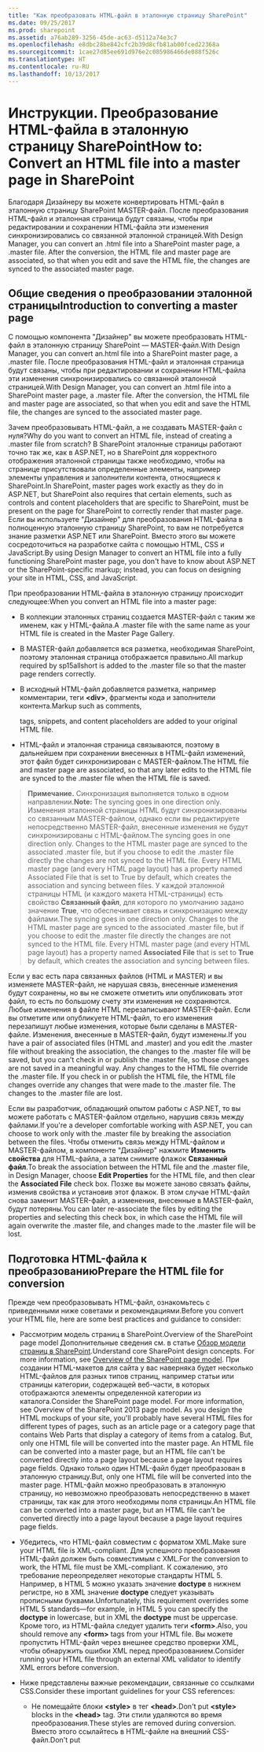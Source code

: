 ```yaml
---
title: "Как преобразовать HTML-файл в эталонную страницу SharePoint"
ms.date: 09/25/2017
ms.prod: sharepoint
ms.assetid: a76ab289-3256-45de-ac63-d5112a74e3c7
ms.openlocfilehash: e8dbc28be842cfc2b39d8cfb81ab00fced22368a
ms.sourcegitcommit: 1cae27d85ee691d976e2c085986466de088f526c
ms.translationtype: HT
ms.contentlocale: ru-RU
ms.lasthandoff: 10/13/2017
---
```

# <a name="how-to-convert-an-html-file-into-a-master-page-in-sharepoint"></a><span data-ttu-id="ae47e-102">Инструкции. Преобразование HTML-файла в эталонную страницу SharePoint</span><span class="sxs-lookup"><span data-stu-id="ae47e-102">How to: Convert an HTML file into a master page in SharePoint</span></span>
<span data-ttu-id="ae47e-p101">Благодаря Дизайнеру вы можете конвертировать HTML-файл в эталонную страницу SharePoint  MASTER-файл. После преобразования HTML-файл и эталонная страница будут связаны, чтобы при редактировании и сохранении HTML-файла эти изменения синхронизировались со связанной эталонной страницей.</span><span class="sxs-lookup"><span data-stu-id="ae47e-p101">With Design Manager, you can convert an .html file into a SharePoint master page, a .master file. After the conversion, the HTML file and master page are associated, so that when you edit and save the HTML file, the changes are synced to the associated master page.</span></span>
## <a name="introduction-to-converting-a-master-page"></a><span data-ttu-id="ae47e-105">Общие сведения о преобразовании эталонной страницы</span><span class="sxs-lookup"><span data-stu-id="ae47e-105">Introduction to converting a master page</span></span>
<span data-ttu-id="ae47e-106"><a name="Introduction"> </a></span><span class="sxs-lookup"><span data-stu-id="ae47e-106"></span></span>

 <span data-ttu-id="ae47e-107">С помощью компонента "Дизайнер" вы можете преобразовать HTML-файл в эталонную страницу SharePoint — MASTER-файл.</span><span class="sxs-lookup"><span data-stu-id="ae47e-107">With Design Manager, you can convert an.html file into a SharePoint master page, a .master file.</span></span> <span data-ttu-id="ae47e-108">После преобразования HTML-файл и эталонная страница будут связаны, чтобы при редактировании и сохранении HTML-файла эти изменения синхронизировались со связанной эталонной страницей.</span><span class="sxs-lookup"><span data-stu-id="ae47e-108">With Design Manager, you can convert an .html file into a SharePoint master page, a .master file. After the conversion, the HTML file and master page are associated, so that when you edit and save the HTML file, the changes are synced to the associated master page.</span></span>
  
    
    
<span data-ttu-id="ae47e-109">Зачем преобразовывать HTML-файл, а не создавать MASTER-файл с нуля?</span><span class="sxs-lookup"><span data-stu-id="ae47e-109">Why do you want to convert an HTML file, instead of creating a .master file from scratch?</span></span> <span data-ttu-id="ae47e-110">В SharePoint эталонные страницы работают точно так же, как в ASP.NET, но в SharePoint для корректного отображения эталонной страницы также необходимо, чтобы на странице присутствовали определенные элементы, например элементы управления и заполнители контента, относящиеся к SharePoint.</span><span class="sxs-lookup"><span data-stu-id="ae47e-110">In SharePoint, master pages work exactly as they do in ASP.NET, but SharePoint also requires that certain elements, such as controls and content placeholders that are specific to SharePoint, must be present on the page for SharePoint to correctly render that master page.</span></span> <span data-ttu-id="ae47e-111">Если вы используете "Дизайнер" для преобразования HTML-файла в полноценную эталонную страницу SharePoint, то вам не потребуется знание разметки ASP.NET или SharePoint. Вместо этого вы можете сосредоточиться на разработке сайта с помощью HTML, CSS и JavaScript.</span><span class="sxs-lookup"><span data-stu-id="ae47e-111">By using Design Manager to convert an HTML file into a fully functioning SharePoint master page, you don't have to know about ASP.NET or the SharePoint-specific markup; instead, you can focus on designing your site in HTML, CSS, and JavaScript.</span></span>
  
    
    
<span data-ttu-id="ae47e-112">При преобразовании HTML-файла в эталонную страницу происходит следующее:</span><span class="sxs-lookup"><span data-stu-id="ae47e-112">When you convert an HTML file into a master page:</span></span>
  
    
    

- <span data-ttu-id="ae47e-113">В коллекции эталонных страниц создается MASTER-файл с таким же именем, как у HTML-файла.</span><span class="sxs-lookup"><span data-stu-id="ae47e-113">A .master file with the same name as your HTML file is created in the Master Page Gallery.</span></span>
    
  
- <span data-ttu-id="ae47e-114">В MASTER-файл добавляется вся разметка, необходимая SharePoint, поэтому эталонная страница отображается правильно.</span><span class="sxs-lookup"><span data-stu-id="ae47e-114">All markup required by sp15allshort is added to the .master file so that the master page renders correctly.</span></span>
    
  
- <span data-ttu-id="ae47e-115">В исходный HTML-файл добавляется разметка, например комментарии, теги **\<div\>**, фрагменты кода и заполнители контента.</span><span class="sxs-lookup"><span data-stu-id="ae47e-115">Markup such as comments, <div> tags, snippets, and content placeholders are added to your original HTML file.</span></span>
    
  
- <span data-ttu-id="ae47e-116">HTML-файл и эталонная страница связываются, поэтому в дальнейшем при сохранении внесенных в HTML-файл изменений, этот файл будет синхронизирован с MASTER-файлом.</span><span class="sxs-lookup"><span data-stu-id="ae47e-116">The HTML file and master page are associated, so that any later edits to the HTML file are synced to the .master file when the HTML file is saved.</span></span>
    
  

> <span data-ttu-id="ae47e-117">**Примечание.** Синхронизация выполняется только в одном направлении.</span><span class="sxs-lookup"><span data-stu-id="ae47e-117">**Note:** The syncing goes in one direction only.</span></span> <span data-ttu-id="ae47e-118">Изменения эталонной страницы HTML будут синхронизированы со связанным MASTER-файлом, однако если вы редактируете непосредственно MASTER-файл, внесенные изменения не будут синхронизированы с HTML-файлом.</span><span class="sxs-lookup"><span data-stu-id="ae47e-118">The syncing goes in one direction only. Changes to the HTML master page are synced to the associated .master file, but if you choose to edit the .master file directly the changes are not synced to the HTML file. Every HTML master page (and every HTML page layout) has a property named Associated File that is set to True by default, which creates the association and syncing between files.</span></span> <span data-ttu-id="ae47e-119">У каждой эталонной страницы HTML (и каждого макета HTML-страницы) есть свойство **Связанный файл**, для которого по умолчанию задано значение **True**, что обеспечивает связь и синхронизацию между файлами.</span><span class="sxs-lookup"><span data-stu-id="ae47e-119">The syncing goes in one direction only. Changes to the HTML master page are synced to the associated .master file, but if you choose to edit the .master file directly the changes are not synced to the HTML file. Every HTML master page (and every HTML page layout) has a property named **Associated File** that is set to **True** by default, which creates the association and syncing between files.</span></span>
  
    
    

<span data-ttu-id="ae47e-p105">Если у вас есть пара связанных файлов (HTML и MASTER) и вы изменяете MASTER-файл, не нарушая связь, внесенные изменения будут сохранены, но вы не сможете отметить или опубликовать этот файл, то есть по большому счету эти изменения не сохраняются. Любые изменения в файле HTML перезаписывают MASTER-файл. Если вы отметите или опубликуете HTML-файл, то его изменения перезапишут любые изменения, которые были сделаны в MASTER-файле. Изменения, внесенные в MASTER-файл, будут изменены.</span><span class="sxs-lookup"><span data-stu-id="ae47e-p105">If you have a pair of associated files (HTML and .master) and you edit the .master file without breaking the association, the changes to the .master file will be saved, but you can't check in or publish the .master file, so those changes are not saved in a meaningful way. Any changes to the HTML file override the .master file. If you check in or publish the HTML file, the HTML file changes override any changes that were made to the .master file. The changes to the .master file are lost.</span></span>
  
    
    
<span data-ttu-id="ae47e-124">Если вы разработчик, обладающий опытом работы с ASP.NET, то вы можете работать с MASTER-файлом отдельно, нарушив связь между файлами.</span><span class="sxs-lookup"><span data-stu-id="ae47e-124">If you're a developer comfortable working with ASP.NET, you can choose to work only with the .master file by breaking the association between the files.</span></span> <span data-ttu-id="ae47e-125">Чтобы отменить связь между HTML-файлом и MASTER-файлом, в компоненте "Дизайнер" нажмите **Изменить свойства** для HTML-файла, а затем снимите флажок **Связанный файл**.</span><span class="sxs-lookup"><span data-stu-id="ae47e-125">To break the association between the HTML file and the .master file, in Design Manager, choose **Edit Properties** for the HTML file, and then clear the **Associated File** check box.</span></span> <span data-ttu-id="ae47e-126">Позже вы можете заново связать файлы, изменив свойства и установив этот флажок. В этом случае HTML-файл снова заменит MASTER-файл, а изменения, внесенные в MASTER-файл, будут потеряны.</span><span class="sxs-lookup"><span data-stu-id="ae47e-126">You can later re-associate the files by editing the properties and selecting this check box, in which case the HTML file will again overwrite the .master file, and changes made to the .master file will be lost.</span></span>
  
    
    

## <a name="prepare-the-html-file-for-conversion"></a><span data-ttu-id="ae47e-127">Подготовка HTML-файла к преобразованию</span><span class="sxs-lookup"><span data-stu-id="ae47e-127">Prepare the HTML file for conversion</span></span>
<span data-ttu-id="ae47e-128"><a name="Prepare"> </a></span><span class="sxs-lookup"><span data-stu-id="ae47e-128"></span></span>

<span data-ttu-id="ae47e-129">Прежде чем преобразовывать HTML-файл, ознакомьтесь с приведенными ниже советами и рекомендациями.</span><span class="sxs-lookup"><span data-stu-id="ae47e-129">Before you convert your HTML file, here are some best practices and guidance to consider:</span></span>
  
    
    

- <span data-ttu-id="ae47e-130">Рассмотрим модель страниц в SharePoint.</span><span class="sxs-lookup"><span data-stu-id="ae47e-130">Overview of the SharePoint page model</span></span> <span data-ttu-id="ae47e-131">Дополнительные сведения см. в статье [Обзор модели страниц в SharePoint](overview-of-the-sharepoint-page-model.md).</span><span class="sxs-lookup"><span data-stu-id="ae47e-131">Understand core SharePoint design concepts. For more information, see  [Overview of the SharePoint page model](overview-of-the-sharepoint-page-model.md).</span></span> <span data-ttu-id="ae47e-132">При создании HTML-макетов для сайта у вас наверняка будет несколько HTML-файлов для разных типов страниц, например статьи или страницы категории, содержащей веб-части, в которых отображаются элементы определенной категории из каталога.</span><span class="sxs-lookup"><span data-stu-id="ae47e-132">Consider the SharePoint page model. For more information, see Overview of the SharePoint 2013 page model. As you design the HTML mockups of your site, you'll probably have several HTML files for different types of pages, such as an article page or a category page that contains Web Parts that display a category of items from a catalog. But, only one HTML file will be converted into the master page. An HTML file can be converted into a master page, but an HTML file can't be converted directly into a page layout because a page layout requires page fields.</span></span> <span data-ttu-id="ae47e-133">Однако только один HTML-файл будет преобразован в эталонную страницу.</span><span class="sxs-lookup"><span data-stu-id="ae47e-133">But, only one HTML file will be converted into the master page.</span></span> <span data-ttu-id="ae47e-134">HTML-файл можно преобразовать в эталонную страницу, но невозможно преобразовать непосредственно в макет страницы, так как для этого необходимы поля страницы.</span><span class="sxs-lookup"><span data-stu-id="ae47e-134">An HTML file can be converted into a master page, but an HTML file can't be converted directly into a page layout because a page layout requires page fields.</span></span>
    
  
- <span data-ttu-id="ae47e-135">Убедитесь, что HTML-файл совместим с форматом XML.</span><span class="sxs-lookup"><span data-stu-id="ae47e-135">Make sure your HTML file is XML-compliant.</span></span> <span data-ttu-id="ae47e-136">Для успешного преобразования HTML-файл должен быть совместимым с XML.</span><span class="sxs-lookup"><span data-stu-id="ae47e-136">For the conversion to work, the HTML file must be XML-compliant.</span></span> <span data-ttu-id="ae47e-137">К сожалению, это требование переопределяет некоторые стандарты HTML 5. Например, в HTML 5 можно указать значение **doctype** в нижнем регистре, но в XML значение **doctype** следует указывать прописными буквами.</span><span class="sxs-lookup"><span data-stu-id="ae47e-137">Unfortunately, this requirement overrides some HTML 5 standards—for example, in HTML 5 you can specify the **doctype** in lowercase, but in XML the **doctype** must be uppercase.</span></span> <span data-ttu-id="ae47e-138">Кроме того, из HTML-файла следует удалить теги **\<form\>**.</span><span class="sxs-lookup"><span data-stu-id="ae47e-138">Also, you should remove any **\<form\>** tags from your HTML file.</span></span> <span data-ttu-id="ae47e-139">Вы можете пропустить HTML-файл через внешнее средство проверки XML, чтобы обнаружить ошибки XML перед преобразованием.</span><span class="sxs-lookup"><span data-stu-id="ae47e-139">Consider running your HTML file through an external XML validator to identify XML errors before conversion.</span></span>
    
  
- <span data-ttu-id="ae47e-140">Ниже представлены важные рекомендации, связанные со ссылками CSS.</span><span class="sxs-lookup"><span data-stu-id="ae47e-140">Consider these important guidelines for your CSS references:</span></span>
    
  - <span data-ttu-id="ae47e-141">Не помещайте блоки **\<style\>** в тег **\<head\>**.</span><span class="sxs-lookup"><span data-stu-id="ae47e-141">Don't put **\<style\>** blocks in the **\<head\>** tag.</span></span> <span data-ttu-id="ae47e-142">Эти стили удаляются во время преобразования.</span><span class="sxs-lookup"><span data-stu-id="ae47e-142">These styles are removed during conversion.</span></span> <span data-ttu-id="ae47e-143">Вместо этого ссылайтесь в HTML-файле на внешний CSS-файл.</span><span class="sxs-lookup"><span data-stu-id="ae47e-143">Don't put <style> blocks in the <head> tag. These styles are removed during conversion. Instead, link from your HTML file to an external CSS file.</span></span>
    
  
  - <span data-ttu-id="ae47e-144">Добавьте параметр `ms-design-css-conversion="no"` в тег **\<CSS link\>**, если вы используете веб-шрифт.</span><span class="sxs-lookup"><span data-stu-id="ae47e-144">Add ms-design-css-conversion="no" to the <CSS link> tag if you're using a web font.</span></span>
    
  
  - <span data-ttu-id="ae47e-145">Будьте осторожны, применяя стили к общим HTML-тегам, например **\<body\>**, **\<div\>** и **\<img\>**.</span><span class="sxs-lookup"><span data-stu-id="ae47e-145">Be cautious about applying styles to general HTML tags like **\<body\>**, **\<div\>**, and **\<img\>**.</span></span> <span data-ttu-id="ae47e-146">Все содержимое оформления SharePoint, включая ленту, находится внутри тега **\<body\>**.</span><span class="sxs-lookup"><span data-stu-id="ae47e-146">Everything within your SharePoint design, including the ribbon, is within the **\<body\>** tag.</span></span> <span data-ttu-id="ae47e-147">Стили, которые обычно применялись бы к тегу **\<body\>**, следует применять к тегу **\<div id="s4-bodyContainer"\>**, который SharePoint использует для основного текста страницы.</span><span class="sxs-lookup"><span data-stu-id="ae47e-147">For styles that you would usually apply to the **\<body\>** tag, consider applying them instead to **\<div id="s4-bodyContainer"\>**, which is a tag that SharePoint uses for the main body of the page.</span></span> <span data-ttu-id="ae47e-148">Кроме того, SharePoint использует множество изображений, на которые влияют стили, применяемые к тегу **\<img\>**.</span><span class="sxs-lookup"><span data-stu-id="ae47e-148">Also, SharePoint uses many images that are affected by whatever styles you apply to the **\<img\>** tag.</span></span>
    
  
  - <span data-ttu-id="ae47e-149">Многие дизайнеры настраивают стиль навигации, применяя классы к элементам **\<ul\>** и **\<li\>**.</span><span class="sxs-lookup"><span data-stu-id="ae47e-149">Many designers style the navigation by applying classes to **\<ul\>** and **\<li\>** elements.</span></span> <span data-ttu-id="ae47e-150">Однако в SharePoint используется динамический элемент навигации, который можно добавить на эталонную страницу из коллекции фрагментов кода.</span><span class="sxs-lookup"><span data-stu-id="ae47e-150">But, SharePoint uses a dynamic navigation control, which you can add to your master page from the Snippet Gallery.</span></span> <span data-ttu-id="ae47e-151">По умолчанию к элементам навигации SharePoint применены стили, которые необходимо переопределять.</span><span class="sxs-lookup"><span data-stu-id="ae47e-151">SharePoint navigation controls have styles applied by default that you have to override.</span></span>
    
  
- <span data-ttu-id="ae47e-152">Ниже указаны возможные проблемы с именованием файлов.</span><span class="sxs-lookup"><span data-stu-id="ae47e-152">Consider these potential issues about file naming:</span></span>
    
  - <span data-ttu-id="ae47e-153">Файлы Index.html и Index.htm будут иметь один и тот же MASTER-файл.</span><span class="sxs-lookup"><span data-stu-id="ae47e-153">If you have Index.html and Index.htm, those files will have the same .master file.</span></span>
    
  
  - <span data-ttu-id="ae47e-p112">Файлы Design/Index.html и Design/SubDesign/Index.html будут преобразованы в отдельные MASTER-файлы, но они оба будут отображаться в списке эталонной странице в Дизайнере как Index.html. Чтобы устранить неоднозначность, щелкните каждый файл или нажмите кнопку с многоточием, чтобы увидеть полный путь.</span><span class="sxs-lookup"><span data-stu-id="ae47e-p112">If you have Design/Index.html and Design/SubDesign/Index.html, both of those files are available for conversion into their own, separate .master files, but they'll both show up as Index.html in the master page list in Design Manager. To disambiguate them, click or select the ellipsis button for each file to see the full path.</span></span>
    
  
- <span data-ttu-id="ae47e-156">Если вы добавляете мини-приложение JavaScript, убедитесь, что открывающий тег **\<script\>** находится на отдельной строке.</span><span class="sxs-lookup"><span data-stu-id="ae47e-156">If you're adding a JavaScript widget, make sure the <script> start tag is on its own line.</span></span>
    
```
  
<script>
(function( …

```

<span data-ttu-id="ae47e-157">Не помещайте их в одну строку, как показано ниже.</span><span class="sxs-lookup"><span data-stu-id="ae47e-157">Do not put them on the same line, like this.</span></span>
    


```
  
<Script> (function( …
```

- <span data-ttu-id="ae47e-158">Ссылка на библиотеку JQuery (внешняя ссылка) должна находиться перед тегом **\</head\>**.</span><span class="sxs-lookup"><span data-stu-id="ae47e-158">A reference to the JQuery library (an external reference) should go before the </head> tag.</span></span>
    
  

## <a name="convert-the-html-file-into-a-master-page"></a><span data-ttu-id="ae47e-159">Преобразование HTML-файла в эталонную страницу</span><span class="sxs-lookup"><span data-stu-id="ae47e-159">Convert the HTML file into a master page</span></span>
<span data-ttu-id="ae47e-160"><a name="Convert"> </a></span><span class="sxs-lookup"><span data-stu-id="ae47e-160"></span></span>

<span data-ttu-id="ae47e-161">Перед преобразованием HTML-файла необходимо отправить все файлы оформления, включая HTML-файл.</span><span class="sxs-lookup"><span data-stu-id="ae47e-161">Before you convert an HTML file, you first have to upload all of your design files, including your HTML file. For more information, see How to: Map a network drive to the SharePoint 2013 Master Page Gallery.</span></span> <span data-ttu-id="ae47e-162">Дополнительные сведения см. в статье [Инструкции. Сопоставление сетевого диска с коллекцией эталонных страниц SharePoint](how-to-map-a-network-drive-to-the-sharepoint-master-page-gallery.md).</span><span class="sxs-lookup"><span data-stu-id="ae47e-162">For more information, see  [How to: Map a network drive to the SharePoint Master Page Gallery](how-to-map-a-network-drive-to-the-sharepoint-master-page-gallery.md).</span></span>
  
    
    

### <a name="to-convert-the-html-file-into-a-master-file"></a><span data-ttu-id="ae47e-163">Преобразование HTML-файла в MASTER-файл</span><span class="sxs-lookup"><span data-stu-id="ae47e-163">To convert the HTML file into a .master file</span></span>


1. <span data-ttu-id="ae47e-164">Перейдите на сайт публикации.</span><span class="sxs-lookup"><span data-stu-id="ae47e-164">Browse to your publishing site.</span></span>
    
  
2. <span data-ttu-id="ae47e-165">В правом верхнем углу страницы выберите пункт **Параметры**, а затем выберите **Дизайнер**.</span><span class="sxs-lookup"><span data-stu-id="ae47e-165">In the upper-right corner of the page, choose **Settings**, and then choose **Design Manager**.</span></span>
    
  
3. <span data-ttu-id="ae47e-166">Откройте "Дизайнер" и в области навигации слева выберите команду **Изменить главные страницы**.</span><span class="sxs-lookup"><span data-stu-id="ae47e-166">In Design Manager, in the left navigation pane, choose **Edit Master Pages**.</span></span>
    
  
4. <span data-ttu-id="ae47e-167">Выберите пункт **Преобразование HTML-файла в главную страницу SharePoint**.</span><span class="sxs-lookup"><span data-stu-id="ae47e-167">Choose **Convert an HTML file to a SharePoint master page**.</span></span>
    
  
5. <span data-ttu-id="ae47e-168">В диалоговом окне **Выбор актива** найдите и выберите преобразуемый HTML-файл.</span><span class="sxs-lookup"><span data-stu-id="ae47e-168">In the **Select an Asset** dialog box, browse to and select the HTML file that you want to convert.</span></span>
    
    > <span data-ttu-id="ae47e-169">**Примечание.** При отправке файлов оформления следует хранить все файлы, связанные с одним оформлением, в отдельной папке в коллекции эталонных страниц.</span><span class="sxs-lookup"><span data-stu-id="ae47e-169">When you upload your design files, you should keep all files that are related to a single design in their own folder in the Master Page Gallery. When you copy your design folder into the mapped network drive, the Master Page Gallery retains whatever folder structure you created.</span></span> <span data-ttu-id="ae47e-170">Если скопировать папку оформления на сопоставленный сетевой диск, в коллекции эталонных страниц сохранится созданная вами структура папок.</span><span class="sxs-lookup"><span data-stu-id="ae47e-170">When you upload your design files, you should keep all files that are related to a single design in their own folder in the Master Page Gallery. When you copy your design folder into the mapped network drive, the Master Page Gallery retains whatever folder structure you created.</span></span> 
6. <span data-ttu-id="ae47e-171">Нажмите кнопку **Вставить**.</span><span class="sxs-lookup"><span data-stu-id="ae47e-171">Choose **Insert**.</span></span>
    
    <span data-ttu-id="ae47e-172">На этом этапе SharePoint преобразует HTML-файл в MASTER-файл с таким же именем.</span><span class="sxs-lookup"><span data-stu-id="ae47e-172">At this point, sp15allshort converts your HTML file into a .master file with the same name.</span></span>
    
    <span data-ttu-id="ae47e-173">Теперь в компоненте "Дизайнер" для вашего HTML-файла отображается столбец "Состояние", в котором показано одно из двух возможных состояний:</span><span class="sxs-lookup"><span data-stu-id="ae47e-173">In Design Manager, your HTML file now appears with a Status column that shows one of two possible statuses:</span></span>
    
  - <span data-ttu-id="ae47e-174">**Предупреждения и ошибки**.</span><span class="sxs-lookup"><span data-stu-id="ae47e-174">**Warnings and Errors**</span></span>
    
  
  - <span data-ttu-id="ae47e-175">**Преобразование выполнено успешно**.</span><span class="sxs-lookup"><span data-stu-id="ae47e-175">**Conversion successful**</span></span>
    
  
7. <span data-ttu-id="ae47e-176">Перейдите по ссылке в столбце "Состояние" для предварительного просмотра файла, а также ошибок или предупреждений, касающихся эталонной страницы.</span><span class="sxs-lookup"><span data-stu-id="ae47e-176">Follow the link in the Status column to preview the file and to view any errors or warnings about the master page.</span></span>
    
    <span data-ttu-id="ae47e-p115">Страница предварительного просмотра — это страница динамического просмотра эталонной страницы на стороне сервера. Верхняя часть области предварительного просмотра отображает предупреждения или ошибки, которые необходимо устранить, изменив HTML-файл в редакторе HTML. Для того чтобы эталонная страница правильно отображалась во время предварительного просмотра, все ошибки должны быть устранены.</span><span class="sxs-lookup"><span data-stu-id="ae47e-p115">The preview page is a live server-side preview of your master page. The top of the preview displays any warnings or errors that you may have to resolve by editing the HTML file in an HTML editor. Errors must be fixed before the preview will display the master page correctly.</span></span>
    
    <span data-ttu-id="ae47e-180">Дополнительные сведения об устранении ошибок и предупреждений см. в статье [Инструкции. Устранение ошибок и предупреждений во время предварительного просмотра страницы в SharePoint](how-to-resolve-errors-and-warnings-when-previewing-a-page-in-sharepoint.md).</span><span class="sxs-lookup"><span data-stu-id="ae47e-180">For more information about resolving errors and warnings, see  [How to: Resolve errors and warnings when previewing a page in SharePoint](how-to-resolve-errors-and-warnings-when-previewing-a-page-in-sharepoint.md).</span></span>
    
    <span data-ttu-id="ae47e-181">Дополнительные сведения о предварительном просмотре эталонной страницы с различными страницами см. в статье [Инструкции. Изменение страницы предварительного просмотра в компоненте "Дизайнер" SharePoint](how-to-change-the-preview-page-in-sharepoint-design-manager.md).</span><span class="sxs-lookup"><span data-stu-id="ae47e-181">For more information about previewing the master page with different pages, see  [How to: Change the preview page in SharePoint 2013 Design Manager](how-to-change-the-preview-page-in-sharepoint-design-manager.md).</span></span>
    
    <span data-ttu-id="ae47e-182">На странице предварительного просмотра также есть ссылка "Фрагменты кода" в правом верхнем углу.</span><span class="sxs-lookup"><span data-stu-id="ae47e-182">The preview page also contains a Snippets link in the upper-right corner.</span></span> <span data-ttu-id="ae47e-183">Эта ссылка ведет к коллекции фрагментов кода, где можно начать заменять статические или временные элементы управления в оформлении на динамические элементы управления SharePoint.</span><span class="sxs-lookup"><span data-stu-id="ae47e-183">The preview page also contains a Snippets link in the upper-right corner. This link opens the Snippet Gallery, where you can begin replacing static or mockup controls in your design with dynamic SharePoint controls. For more information, see SharePoint 2013 Design Manager snippets.</span></span> <span data-ttu-id="ae47e-184">Дополнительные сведения см. в статье [Фрагменты кода в компоненте "Дизайнер" SharePoint](sharepoint-design-manager-snippets.md).</span><span class="sxs-lookup"><span data-stu-id="ae47e-184">For more information, see  [SharePoint Design Manager snippets](sharepoint-design-manager-snippets.md).</span></span>
    
  
8. <span data-ttu-id="ae47e-p117">Чтобы устранить ошибки, с помощью HTML-редактора откройте и измените HTML-файл на подключенном диске на стороне сервера. Каждый раз при сохранении HTML-файла, все изменения синхронизируется со связанным MASTER-файлом.</span><span class="sxs-lookup"><span data-stu-id="ae47e-p117">To fix any errors, edit the HTML file that resides directly on the server by using an HTML editor to open and edit the HTML file in the mapped drive. Each time you save the HTML file, any changes are synced to the associated .master file.</span></span>
    
  
9. <span data-ttu-id="ae47e-187">После успешного предварительного просмотра эталонной страницы в HTML-файл будет добавлен тег **\<div\>**.</span><span class="sxs-lookup"><span data-stu-id="ae47e-187">After your master page previews successfully, you will see a    tag that gets added to your HTML file. You may have to scroll to the bottom of the page to see the    tag.</span></span> <span data-ttu-id="ae47e-188">Возможно, чтобы увидеть тег **\<div\>**, потребуется прокрутить страницу вниз.</span><span class="sxs-lookup"><span data-stu-id="ae47e-188">After your master page previews successfully, you will see a    tag that gets added to your HTML file. You may have to scroll to the bottom of the page to see the    tag.</span></span>
    
    <span data-ttu-id="ae47e-189">Этот тег **\<div\>** является основным блоком контента.</span><span class="sxs-lookup"><span data-stu-id="ae47e-189">This **\<div\>** is the main content block.</span></span> <span data-ttu-id="ae47e-190">Он находится в заполнителе контента с именем **ContentPlaceHolderMain**.</span><span class="sxs-lookup"><span data-stu-id="ae47e-190">It resides inside a content placeholder named **ContentPlaceHolderMain**.</span></span> <span data-ttu-id="ae47e-191">Во время выполнения, когда посетитель просматривает ваш сайт и запрашивает страницу, в этот заполнитель добавляется контент из макета страницы для соответствующей области содержимого.</span><span class="sxs-lookup"><span data-stu-id="ae47e-191">This  is the main content block. It resides inside a content placeholder named ContentPlaceHolderMain. At run time, when a visitor browses your site and requests a page, this content placeholder gets filled with content from a page layout that contains content in a matching content region. You should position this  where you want your page layouts to appear on the master page.</span></span> <span data-ttu-id="ae47e-192">Этот тег **\<div\>** следует поместить там, где должны отображаться макеты страниц на эталонной странице.</span><span class="sxs-lookup"><span data-stu-id="ae47e-192">You should position this **\<div\>** where you want your page layouts to appear on the master page.</span></span>
    
    <span data-ttu-id="ae47e-193">Если HTML-файл содержит статический или временный контент в основном тексте страницы, теперь начинается процесс удаления этого статического контента с эталонной HTML-страницы и применения этих стилей к другим элементам модели страниц SharePoint, например макетам страниц, полям страниц, фрагментам кода и шаблонам отображения.</span><span class="sxs-lookup"><span data-stu-id="ae47e-193">If your HTML file contains static or mockup content in the body of the page, now you begin the process of removing that static content from the HTML master page and applying those styles to other elements of the SharePoint page model, such as page layouts, page field controls, snippets, and display templates. For an example, see How to: Create a page layout in SharePoint 2013.</span></span> <span data-ttu-id="ae47e-194">Пример вы найдете в статье [Инструкции. Создание макета страницы в SharePoint](how-to-create-a-page-layout-in-sharepoint.md).</span><span class="sxs-lookup"><span data-stu-id="ae47e-194">For more information, see  [How to: Create a page layout in SharePoint](how-to-create-a-page-layout-in-sharepoint.md).</span></span>
    
  

## <a name="understanding-the-html-file-after-conversion"></a><span data-ttu-id="ae47e-195">Общие сведения об HTML-файле после преобразования</span><span class="sxs-lookup"><span data-stu-id="ae47e-195">Understanding the HTML file after conversion</span></span>
<span data-ttu-id="ae47e-196"><a name="Understand"> </a></span><span class="sxs-lookup"><span data-stu-id="ae47e-196"></span></span>

<span data-ttu-id="ae47e-p121">После преобразования HTML-файла в эталонную страницу в этот файл будет добавлено большое количество строк разметки. Вы можете не обращать внимания на большую ее часть, так как она не будет отображаться в конечной разметке вашего сайта при просмотре источника в браузере, однако эта разметка критична для преобразования вашего HTML-файла в MASTER-файл, который фактически используется SharePoint. Каждый раз при сохранении HTML-файла эта разметка SharePoint позволяет выполнить аналогичные изменения в связанном MASTER-файле в фоновом режиме.</span><span class="sxs-lookup"><span data-stu-id="ae47e-p121">When you convert an HTML file into a master page, many lines of markup get added to your HTML file. You can safely ignore most of this markup, and most of it will not appear in the final markup of your site when you view source in the browser, but this markup is critical for converting your HTML file into the .master file that SharePoint actually uses. Each time you save a change to your HTML file, this SharePoint markup makes it possible for that same change to be made to the associated .master file in the background.</span></span>
  
    
    
<span data-ttu-id="ae47e-200">Добавляемая разметка включает теги, расположенные до тега **\<head\>** и в нем, фрагменты кода и заполнители контента.</span><span class="sxs-lookup"><span data-stu-id="ae47e-200">The markup that gets added includes tags before and in the **\<head\>** tag, snippets, and content placeholders.</span></span> <span data-ttu-id="ae47e-201">Большая часть разметки заключена в теги комментариев. Каждый раз при сохранении изменений в HTML-файле в процессе преобразования вырезаются комментарии, чтобы можно было использовать заключенную в них разметку ASP.NET.</span><span class="sxs-lookup"><span data-stu-id="ae47e-201">The markup that gets added includes tags before and in the <head> tag, snippets, and content placeholders. Most of the markup is enclosed within comment tags: Whenever you save a change to the HTML file, the conversion process strips out the comments to use the ASP.NET markup within.</span></span>
  
    
    

### <a name="types-of-markup"></a><span data-ttu-id="ae47e-202">Типы разметки</span><span class="sxs-lookup"><span data-stu-id="ae47e-202">Types of markup</span></span>

<span data-ttu-id="ae47e-203">Ниже представлены типы разметки, которые добавляются в HTML-файл.</span><span class="sxs-lookup"><span data-stu-id="ae47e-203">The following is a breakdown of the types of markup that are added to the HTML file:</span></span>
  
    
    

- <span data-ttu-id="ae47e-204">**Свойства документа.** Тег **\<mso\>** содержит метаданные SharePoint, в том числе сведения о самом файле и некоторые свойства, необходимые для успешного преобразования в MASTER-файл.</span><span class="sxs-lookup"><span data-stu-id="ae47e-204">Document properties The <mso> tag contains SharePoint metadata, including information about the file itself and some properties needed for the successful conversion to the .master file.</span></span>
    
```HTML
  
<mso:CustomDocumentProperties>
<mso:HtmlDesignFromMaster msdt:dt="string"></mso:HtmlDesignFromMaster>
<mso:HtmlDesignStatusAndPreview msdt:dt="string">http://[server_name]/sites/PubSite/_catalogs/masterpage/[site_name]/index.html, Conversion successful.</mso:HtmlDesignStatusAndPreview>
<mso:ContentTypeId msdt:dt="string">0x0101000F1C8B9E0EB4BE489F09807B2C53288F0054AD6EF48B9F7B45A142F8173F171BD10003D357F861E29844953D5CAA1D4D8A3A0084F0F9C7FCB65541A59990D173DA60FA</mso:ContentTypeId>
<mso:HtmlDesignAssociated msdt:dt="string">1</mso:HtmlDesignAssociated>
<mso:HtmlDesignConversionSucceeded msdt:dt="string">True</mso:HtmlDesignConversionSucceeded>
</mso:CustomDocumentProperties>
```

- <span data-ttu-id="ae47e-205">**Регистрация пространства имен SharePoint.** Тег **\<SPM\>** ("разметка SharePoint") содержит строку, регистрирующую пространство имен SharePoint.</span><span class="sxs-lookup"><span data-stu-id="ae47e-205">SharePoint namespace registration The <SPM> tag ("SharePoint markup") provides a line registering a SharePoint namespace.</span></span>
    
```HTML
  
<!--SPM:<%@Register Tagprefix="SharePoint" Namespace="Microsoft.SharePoint.WebControls" Assembly="Microsoft.SharePoint, Version=15.0.0.0, Culture=neutral, PublicKeyToken=71e9bce111e9429c"%>-->
        <!--SPM:<%@Register Tagprefix="WebPartPages" Namespace="Microsoft.SharePoint.WebPartPages" Assembly="Microsoft.SharePoint, Version=15.0.0.0, Culture=neutral, PublicKeyToken=71e9bce111e9429c"%>-->
```

- <span data-ttu-id="ae47e-206">**Комментарии.** Теги **\<CS\>** и **\<CE\>** (начало и конец комментария) игнорируются во время преобразования.</span><span class="sxs-lookup"><span data-stu-id="ae47e-206">Comments The <CS> and <CE> ("Comment start" and "comment end") tags are ignored during the conversion process. These tags are to help you parse the lines of markup.</span></span> <span data-ttu-id="ae47e-207">Эти теги призваны помочь вам проанализировать строки разметки.</span><span class="sxs-lookup"><span data-stu-id="ae47e-207">These tags are to help you parse the lines of markup.</span></span>
    
```HTML
  
<!--CS: Start Page Head Contents Snippet-->
…
<!--CE: End Page Head Contents Snippet-->

  <!--CS: Start Ribbon Snippet-->
…
<!--CE: End Ribbon Snippet-->

<!--CS: Start PlaceHolderMain Snippet-->
…
<!--CE: End PlaceHolderMain Snippet-->
```

- <span data-ttu-id="ae47e-208">**Фрагменты кода.** Теги **\<MS\>** и **\<ME\>** (начало и конец разметки) обозначают начало и конец элемента управления SharePoint или фрагмента кода.</span><span class="sxs-lookup"><span data-stu-id="ae47e-208">**Snippets** MS and ME ("markup start" and "markup end") denote the beginning and end of a SharePoint control or a snippet. Some snippets, like the ribbon or the Top Navigation control above, contain several controls nested within a single snippet.</span></span> <span data-ttu-id="ae47e-209">Фрагмент кода — это элемент управления SharePoint, добавляющий функции SharePoint на страницу.</span><span class="sxs-lookup"><span data-stu-id="ae47e-209">A snippet is a SharePoint control that adds SharePoint functionality to your page.</span></span> <span data-ttu-id="ae47e-210">Вы можете добавлять их самостоятельно с помощью коллекции фрагментов кода.</span><span class="sxs-lookup"><span data-stu-id="ae47e-210">You can add snippets yourself by using the Snippet Gallery.</span></span> <span data-ttu-id="ae47e-211">Дополнительные сведения см. в статье [Фрагменты кода в компоненте "Дизайнер" SharePoint](sharepoint-design-manager-snippets.md).</span><span class="sxs-lookup"><span data-stu-id="ae47e-211">For more information, see  [SharePoint Design Manager snippets](sharepoint-design-manager-snippets.md).</span></span>
    
```HTML
  
<!--MS:<SharePoint:RobotsMetaTag runat="server">-->
        <!--ME:</SharePoint:RobotsMetaTag>-->
        <!--MS:<SharePoint:PageTitle runat="server">-->
            <!--MS:<asp:ContentPlaceHolder id="PlaceHolderPageTitle" runat="server">-->
                <!--MS:<SharePoint:ProjectProperty Property="Title" runat="server">-->
                <!--ME:</SharePoint:ProjectProperty>-->
            <!--ME:</asp:ContentPlaceHolder>-->
        <!--ME:</SharePoint:PageTitle>-->
        <!--MS:<SharePoint:StartScript runat="server">-->
        <!--ME:</SharePoint:StartScript>-->
        <!--MS:<SharePoint:CssLink runat="server" Version="15">-->
        <!--ME:</SharePoint:CssLink>-->
        <!--MS:<SharePoint:CacheManifestLink runat="server">-->
        <!--ME:</SharePoint:CacheManifestLink>-->
        <!--MS:<SharePoint:PageRenderMode runat="server" RenderModeType="Standard">-->
        <!--ME:</SharePoint:PageRenderMode>-->
        <!--MS:<SharePoint:ScriptLink language="javascript" name="core.js" OnDemand="true" runat="server" Localizable="false">-->
        <!--ME:</SharePoint:ScriptLink>-->
        <!--MS:<SharePoint:ScriptLink language="javascript" name="menu.js" OnDemand="true" runat="server" Localizable="false">-->
        <!--ME:</SharePoint:ScriptLink>-->
        <!--MS:<SharePoint:ScriptLink language="javascript" name="callout.js" OnDemand="true" runat="server" Localizable="false">-->
        <!--ME:</SharePoint:ScriptLink>-->
        <!--MS:<SharePoint:ScriptLink language="javascript" name="sharing.js" OnDemand="true" runat="server" Localizable="false">-->
        <!--ME:</SharePoint:ScriptLink>-->
        <!--MS:<SharePoint:ScriptLink language="javascript" name="suitelinks.js" OnDemand="true" runat="server" Localizable="false">-->
        <!--ME:</SharePoint:ScriptLink>-->
        <!--MS:<SharePoint:CustomJSUrl runat="server">-->
        <!--ME:</SharePoint:CustomJSUrl>-->
        <!--MS:<SharePoint:SoapDiscoveryLink runat="server">-->
        <!--ME:</SharePoint:SoapDiscoveryLink>-->
        <!--MS:<SharePoint:AjaxDelta id="DeltaPlaceHolderAdditionalPageHead" Container="false" runat="server">-->
            <!--MS:<asp:ContentPlaceHolder id="PlaceHolderAdditionalPageHead" runat="server">-->
            <!--ME:</asp:ContentPlaceHolder>-->
            <!--MS:<SharePoint:DelegateControl runat="server" ControlId="AdditionalPageHead" AllowMultipleControls="true">-->
            <!--ME:</SharePoint:DelegateControl>-->
            <!--MS:<asp:ContentPlaceHolder id="PlaceHolderBodyAreaClass" runat="server">-->
            <!--ME:</asp:ContentPlaceHolder>-->
        <!--ME:</SharePoint:AjaxDelta>-->
        <!--MS:<SharePoint:CssRegistration Name="Themable/corev15.css" runat="server">-->
        <!--ME:</SharePoint:CssRegistration>-->
        <!--MS:<SharePoint:AjaxDelta id="DeltaSPWebPartManager" runat="server">-->
            <!--MS:<WebPartPages:SPWebPartManager runat="server">-->
            <!--ME:</WebPartPages:SPWebPartManager>-->
        <!--ME:</SharePoint:AjaxDelta>-->
```

- <span data-ttu-id="ae47e-212">**Блоки предварительного просмотра**. Теги **\<PS\>** и **\<PE\>** (начало и конец предварительного просмотра) окружают раздел HTML-кода, который не следует редактировать, так как этот раздел влияет только на предварительный просмотр в ходе разработки.</span><span class="sxs-lookup"><span data-stu-id="ae47e-212">**Preview blocks** The **\<PS\>** and **\<PE\>** ("Preview start" and "preview end") tags surround a section of HTML code that you shouldn't edit because this section affects only the design-time preview.</span></span> <span data-ttu-id="ae47e-213">Эти разделы представляют собой моментальный снимок элемента управления SharePoint, вставляемого фрагментом кода.</span><span class="sxs-lookup"><span data-stu-id="ae47e-213">These preview sections are a snapshot in time of the SharePoint control that snippet is inserting.</span></span> <span data-ttu-id="ae47e-214">Предварительный просмотр помогает более осознанно работать с HTML-файлом в клиентском редакторе HTML.</span><span class="sxs-lookup"><span data-stu-id="ae47e-214">A preview makes it possible for you to work more meaningfully on the HTML file in a client-side HTML editor.</span></span> <span data-ttu-id="ae47e-215">Однако изменение контента или стилей для предварительного просмотра не окажет долговременного влияния на MASTER-файл, который в конечном итоге использует SharePoint.</span><span class="sxs-lookup"><span data-stu-id="ae47e-215">But, changing the content or styling within that preview has no lasting effect on the .master file, which is what SharePoint is ultimately using.</span></span> <span data-ttu-id="ae47e-216">Чтобы применить стиль к фрагменту кода, необходимо идентифицировать и переопределить стили SharePoint в пользовательской таблице CSS.</span><span class="sxs-lookup"><span data-stu-id="ae47e-216">To style a snippet, you have to identify and override the SharePoint styles with your own custom CSS.</span></span>
    
```HTML
  
<!--PS: Start of READ-ONLY PREVIEW (do not modify) -->
<div class="DefaultContentBlock" style="background:rgb(0, 114, 198); color:white; width:100%; padding:8px; height:64px; overflow:hidden;">The SharePoint ribbon will be here when your file is either previewed on or applied to your site.</div>
<!--PE: End of READ-ONLY PREVIEW -->
```

- <span data-ttu-id="ae47e-217">**Идентификаторы SharePoint**. С двумя фрагментами кода, добавляемыми в HTML-файл в ходе преобразования ("Содержимое заголовка страницы" и "Лента SharePoint"), связаны идентификаторы SharePoint или SID (00 и 02 соответственно).</span><span class="sxs-lookup"><span data-stu-id="ae47e-217">**SharePoint IDs** Two of the snippets added to your HTML file during the conversion (the Page Head Contents snippet and the SharePoint Ribbon) have an associated SharePoint ID, or SID (00 and 02, respectively). These IDs make it possible to shorten the snippets and make the HTML in the page easier to read.</span></span> <span data-ttu-id="ae47e-218">Эти идентификаторы позволяют сократить фрагменты кода и сделать HTML-код страницы более удобочитаемым.</span><span class="sxs-lookup"><span data-stu-id="ae47e-218">These IDs make it possible to shorten the snippets and make the HTML in the page easier to read.</span></span>
    
```HTML
  
<!--SID:00 -->

<!--SID:02 {Ribbon}-->
```


### <a name="added-snippets"></a><span data-ttu-id="ae47e-219">Добавленные фрагменты кода</span><span class="sxs-lookup"><span data-stu-id="ae47e-219">Added snippets</span></span>

<span data-ttu-id="ae47e-p127">Важно знать о двух фрагментах кода, которые будут добавлены в HTML-файл. Эти фрагменты кода добавляются автоматически во время преобразования, но они могут быть недоступны для добавления из коллекции фрагментов кода.</span><span class="sxs-lookup"><span data-stu-id="ae47e-p127">It's important to know about two of the snippets that are added to your HTML file. These snippets are added automatically during the conversion, but they're not available for you to add from the Snippet Gallery.</span></span>
  
    
    

- <span data-ttu-id="ae47e-222">**Лента**. Чтобы авторы контента могли создавать страницы и контент на сайте SharePoint, эталонной странице необходимы лента и "навигация по набору" — новая функция SharePoint.</span><span class="sxs-lookup"><span data-stu-id="ae47e-222">**The Ribbon** For content authors to be able to create pages and author content on your SharePoint site, your master page needs the ribbon and the "suite navigation" that is new to SharePoint.</span></span> <span data-ttu-id="ae47e-223">Лента содержится во фрагменте кода для фильтрации по ролям безопасности, поэтому когда посетитель просматривает сайт, лента видна только пользователям, прошедшим проверку подлинности, и не видна анонимным пользователям.</span><span class="sxs-lookup"><span data-stu-id="ae47e-223">The ribbon is contained in a security-trimming snippet, so that when a visitor browses your site, the ribbon is displayed only to authenticated users, not anonymous users.</span></span> <span data-ttu-id="ae47e-224">Вы можете переместить ленту в другое место страницы или стиля, переопределив стандартные классы CSS, но не рекомендуем перемещать и менять местами компоненты (например, меню "Действия сайта") на ленте.</span><span class="sxs-lookup"><span data-stu-id="ae47e-224">The Ribbon For content authors to be able to create pages and author content on your SharePoint site, your master page needs the ribbon and the "suite navigation" that is new to sp15allshort. The ribbon is contained in a security-trimming snippet, so that when a visitor browses your site, the ribbon is displayed only to authenticated users, not anonymous users. You can move the ribbon to a different position on the page or style it by overriding the default CSS classes, but we do not recommend moving or reordering the components (such as the Site Actions menu) that are contained inside the ribbon.</span></span>
    
```HTML
  
<!--MS:<SharePoint:SPSecurityTrimmedControl runat="server" AuthenticationRestrictions="AnonymousUsersOnly">-->
<!--MS:<wssucw:Welcome runat="server" EnableViewState="false">-->
<!--ME:</wssucw:Welcome>-->
<!--ME:</SharePoint:SPSecurityTrimmedControl>-->
```

- <span data-ttu-id="ae47e-225">**ContentPlaceHolderMain**. В конце тега **\<div id="s4-bodyContainer"\>** (перед закрывающим тегом **\</body\>**) в ходе преобразования вставляется заполнитель контента с именем **PlaceHolderMain**.</span><span class="sxs-lookup"><span data-stu-id="ae47e-225">**ContentPlaceHolderMain** At the bottom of the **\<div id="s4-bodyContainer"\>** tag, before the closing **\</body\>** tag, the conversion process inserts a content placeholder named **PlaceHolderMain**.</span></span> <span data-ttu-id="ae47e-226">Внутри этого фрагмента находится желтый тег **\<div\>** с черными границами, который отображается в представлении конструктора в редакторе HTML или в окне предварительного просмотра на сервере в компоненте "Дизайнер".</span><span class="sxs-lookup"><span data-stu-id="ae47e-226">ContentPlaceHolderMain At the bottom of the <div id="s4-bodyContainer"> tag, before the closing </body> tag, the conversion process inserts a content placeholder named PlaceHolderMain. Inside this snippet is the black-bordered, yellow <div> that appears in the design view of your HTML editor, or in the server-side preview in Design Manager.</span></span>
    
    <span data-ttu-id="ae47e-227">Этот тег **\<div\>** представляет область, в которую будет добавлен контент, заданный макетами страниц и самими страницами.</span><span class="sxs-lookup"><span data-stu-id="ae47e-227">This **\<div\>** represents the area where the content specified by your page layouts and pages will go.</span></span> <span data-ttu-id="ae47e-228">Фрагмент **PlaceHolderMain** следует переместить в ту область эталонной страницы, которую заполнят макеты страниц, — область структуры сайта, которая отличается на разных страницах сайта.</span><span class="sxs-lookup"><span data-stu-id="ae47e-228">This **<div>** represents the area where the content specified by your page layouts and pages will go. You should move the PlaceHolderMain snippet to the place within your master page that will be filled by your page layouts—the area of your site design that isn't the same across all pages of your site.</span></span>
    


```HTML
  
<!--CS: Start PlaceHolderMain Snippet-->
                    <!--SPM:<%@Register Tagprefix="SharePoint" Namespace="Microsoft.SharePoint.WebControls" Assembly="Microsoft.SharePoint, Version=15.0.0.0, Culture=neutral, PublicKeyToken=71e9bce111e9429c"%>-->
                    <!--MS:<SharePoint:AjaxDelta ID="DeltaPlaceHolderMain" IsMainContent="true" runat="server">-->
                        <!--MS:<asp:ContentPlaceHolder ID="PlaceHolderMain" runat="server">-->
                            <div class="DefaultContentBlock" style="border:medium black solid; background:yellow; color:black; margin:20px; padding:10px;">
            This div, which you should delete, represents the content area that your Page Layouts and pages will fill. Design your Master Page around this content placeholder.
        
                            </div>
                        <!--ME:</asp:ContentPlaceHolder>-->
                    <!--ME:</SharePoint:AjaxDelta>-->
                    <!--CE: End PlaceHolderMain Snippet-->
```


## <a name="reference-examples-of-sharepoint-markup-added-to-the-html-file"></a><span data-ttu-id="ae47e-229">Справочник. Примеры разметки SharePoint, добавленной в HTML-файл</span><span class="sxs-lookup"><span data-stu-id="ae47e-229">Reference: Examples of SharePoint markup added to the HTML file</span></span>
<span data-ttu-id="ae47e-230"><a name="Reference"> </a></span><span class="sxs-lookup"><span data-stu-id="ae47e-230"></span></span>

<span data-ttu-id="ae47e-231">Ниже приведен пример разметки, добавленной в HTML-файл после его преобразования в эталонную страницу.</span><span class="sxs-lookup"><span data-stu-id="ae47e-231">The following is an example of markup added to an HTML file after it is converted to a master page.</span></span>
  
    
    

### <a name="markup-added-to-the-head-tag"></a><span data-ttu-id="ae47e-232">Разметка, добавленная в тег \<head\></span><span class="sxs-lookup"><span data-stu-id="ae47e-232">Markup added to the <head> tag</span></span>


```HTML

<head>
        <meta http-equiv="X-UA-Compatible" content="IE=10" />
        <!--CS: Start Page Head Contents Snippet-->
        <!--SPM:<%@Register Tagprefix="SharePoint" Namespace="Microsoft.SharePoint.WebControls" Assembly="Microsoft.SharePoint, Version=15.0.0.0, Culture=neutral, PublicKeyToken=71e9bce111e9429c"%>-->
        <!--SPM:<%@Register Tagprefix="WebPartPages" Namespace="Microsoft.SharePoint.WebPartPages" Assembly="Microsoft.SharePoint, Version=15.0.0.0, Culture=neutral, PublicKeyToken=71e9bce111e9429c"%>-->
        <!--SID:00 -->
        <meta name="GENERATOR" content="Microsoft SharePoint" />
        <meta http-equiv="Content-type" content="text/html; charset=utf-8" />
        <meta http-equiv="Expires" content="0" />
        <!--MS:<SharePoint:RobotsMetaTag runat="server">-->
        <!--ME:</SharePoint:RobotsMetaTag>-->
        <!--MS:<SharePoint:PageTitle runat="server">-->
            <!--MS:<asp:ContentPlaceHolder id="PlaceHolderPageTitle" runat="server">-->
                <!--MS:<SharePoint:ProjectProperty Property="Title" runat="server">-->
                <!--ME:</SharePoint:ProjectProperty>-->
            <!--ME:</asp:ContentPlaceHolder>-->
        <!--ME:</SharePoint:PageTitle>-->
        <!--MS:<SharePoint:StartScript runat="server">-->
        <!--ME:</SharePoint:StartScript>-->
        <!--MS:<SharePoint:CssLink runat="server" Version="15">-->
        <!--ME:</SharePoint:CssLink>-->
        <!--MS:<SharePoint:CacheManifestLink runat="server">-->
        <!--ME:</SharePoint:CacheManifestLink>-->
        <!--MS:<SharePoint:PageRenderMode runat="server" RenderModeType="Standard">-->
        <!--ME:</SharePoint:PageRenderMode>-->
        <!--MS:<SharePoint:ScriptLink language="javascript" name="core.js" OnDemand="true" runat="server" Localizable="false">-->
        <!--ME:</SharePoint:ScriptLink>-->
        <!--MS:<SharePoint:ScriptLink language="javascript" name="menu.js" OnDemand="true" runat="server" Localizable="false">-->
        <!--ME:</SharePoint:ScriptLink>-->
        <!--MS:<SharePoint:ScriptLink language="javascript" name="callout.js" OnDemand="true" runat="server" Localizable="false">-->
        <!--ME:</SharePoint:ScriptLink>-->
        <!--MS:<SharePoint:ScriptLink language="javascript" name="sharing.js" OnDemand="true" runat="server" Localizable="false">-->
        <!--ME:</SharePoint:ScriptLink>-->
        <!--MS:<SharePoint:ScriptLink language="javascript" name="suitelinks.js" OnDemand="true" runat="server" Localizable="false">-->
        <!--ME:</SharePoint:ScriptLink>-->
        <!--MS:<SharePoint:CustomJSUrl runat="server">-->
        <!--ME:</SharePoint:CustomJSUrl>-->
        <!--MS:<SharePoint:SoapDiscoveryLink runat="server">-->
        <!--ME:</SharePoint:SoapDiscoveryLink>-->
        <!--MS:<SharePoint:AjaxDelta id="DeltaPlaceHolderAdditionalPageHead" Container="false" runat="server">-->
            <!--MS:<asp:ContentPlaceHolder id="PlaceHolderAdditionalPageHead" runat="server">-->
            <!--ME:</asp:ContentPlaceHolder>-->
            <!--MS:<SharePoint:DelegateControl runat="server" ControlId="AdditionalPageHead" AllowMultipleControls="true">-->
            <!--ME:</SharePoint:DelegateControl>-->
            <!--MS:<asp:ContentPlaceHolder id="PlaceHolderBodyAreaClass" runat="server">-->
            <!--ME:</asp:ContentPlaceHolder>-->
        <!--ME:</SharePoint:AjaxDelta>-->
        <!--MS:<SharePoint:CssRegistration Name="Themable/corev15.css" runat="server">-->
        <!--ME:</SharePoint:CssRegistration>-->
        <!--MS:<SharePoint:AjaxDelta id="DeltaSPWebPartManager" runat="server">-->
            <!--MS:<WebPartPages:SPWebPartManager runat="server">-->
            <!--ME:</WebPartPages:SPWebPartManager>-->
        <!--ME:</SharePoint:AjaxDelta>-->
        <!--CE: End Page Head Contents Snippet-->
        <meta http-equiv="Content-Type" content="text/html; charset=utf-8" />
        <!--DC:Business Solutions-->
        <link rel="stylesheet" href="css/style.css" type="text/css" charset="utf-8" />
        <!--[if lte IE 7]>
  <link rel="stylesheet" href="css/ie.css" type="text/css" charset="utf-8"/> 
 <![endif]-->
        <!--[if gte mso 9]><xml>
<mso:CustomDocumentProperties>
<mso:HtmlDesignFromMaster msdt:dt="string"></mso:HtmlDesignFromMaster>
<mso:HtmlDesignStatusAndPreview msdt:dt="string">http://[server_name]/sites/PubSite/_catalogs/masterpage/[site_name]/index.html, Conversion successful.</mso:HtmlDesignStatusAndPreview>
<mso:ContentTypeId msdt:dt="string">0x0101000F1C8B9E0EB4BE489F09807B2C53288F0054AD6EF48B9F7B45A142F8173F171BD10003D357F861E29844953D5CAA1D4D8A3A0084F0F9C7FCB65541A59990D173DA60FA</mso:ContentTypeId>
<mso:HtmlDesignAssociated msdt:dt="string">1</mso:HtmlDesignAssociated>
<mso:HtmlDesignConversionSucceeded msdt:dt="string">True</mso:HtmlDesignConversionSucceeded>
</mso:CustomDocumentProperties>
</xml><![endif]-->
    </head>

```


### <a name="markup-added-after-the-start-body-tag"></a><span data-ttu-id="ae47e-233">Разметка, добавленная после открывающего тега \<body\></span><span class="sxs-lookup"><span data-stu-id="ae47e-233">Markup added after the start <body> tag</span></span>


#### <a name="ribbon-snippet"></a><span data-ttu-id="ae47e-234">Фрагмент кода ленты</span><span class="sxs-lookup"><span data-stu-id="ae47e-234">Ribbon snippet</span></span>


```HTML

<!--CS: Start Ribbon Snippet-->
        <!--SPM:<%@Register Tagprefix="SharePoint" Namespace="Microsoft.SharePoint.WebControls" Assembly="Microsoft.SharePoint, Version=15.0.0.0, Culture=neutral, PublicKeyToken=71e9bce111e9429c"%>-->
        <!--SPM:<%@Register Tagprefix="wssucw" TagName="Welcome" Src="~/_controltemplates/15/Welcome.ascx"%>-->
        <!--MS:<SharePoint:SPSecurityTrimmedControl runat="server" HideFromSearchCrawler="true" EmitDiv="true">-->
            <div id="TurnOnAccessibility" style="display:none" class="s4-notdlg noindex">
                <a id="linkTurnOnAcc" href="#" class="ms-accessible ms-acc-button" onclick="SetIsAccessibilityFeatureEnabled(true);UpdateAccessibilityUI();document.getElementById('linkTurnOffAcc').focus();return false;">
                    <!--MS:<SharePoint:EncodedLiteral runat="server" text="&amp;lt;%$Resources:wss,master_turnonaccessibility%&amp;gt;" EncodeMethod="HtmlEncode">-->
                    <!--ME:</SharePoint:EncodedLiteral>-->
                </a>
            </div>
            <div id="TurnOffAccessibility" style="display:none" class="s4-notdlg noindex">
                <a id="linkTurnOffAcc" href="#" class="ms-accessible ms-acc-button" onclick="SetIsAccessibilityFeatureEnabled(false);UpdateAccessibilityUI();document.getElementById('linkTurnOnAcc').focus();return false;">
                    <!--MS:<SharePoint:EncodedLiteral runat="server" text="&amp;lt;%$Resources:wss,master_turnoffaccessibility%&amp;gt;" EncodeMethod="HtmlEncode">-->
                    <!--ME:</SharePoint:EncodedLiteral>-->
                </a>
            </div>
        <!--ME:</SharePoint:SPSecurityTrimmedControl>-->
        <div id="ms-designer-ribbon">
            <!--SID:02 {Ribbon}-->
            <!--PS: Start of READ-ONLY PREVIEW (do not modify) --><div class="DefaultContentBlock" style="background:rgb(0, 114, 198); color:white; width:100%; padding:8px; height:64px; overflow:hidden;">The SharePoint ribbon will be here when your file is either previewed on or applied to your site.</div><!--PE: End of READ-ONLY PREVIEW -->
        </div>
        <!--MS:<SharePoint:SPSecurityTrimmedControl runat="server" AuthenticationRestrictions="AnonymousUsersOnly">-->
            <!--MS:<wssucw:Welcome runat="server" EnableViewState="false">-->
            <!--ME:</wssucw:Welcome>-->
        <!--ME:</SharePoint:SPSecurityTrimmedControl>-->
        <!--CE: End Ribbon Snippet-->

```


#### <a name="two-sharepoint-div-tags"></a><span data-ttu-id="ae47e-235">Два тега \<div\> в SharePoint</span><span class="sxs-lookup"><span data-stu-id="ae47e-235">Two SharePoint <div> tags</span></span>


```HTML

<div id="s4-workspace">
            <div id="s4-bodyContainer">

```


### <a name="markup-added-before-the-closing-body-tag-and-two-closing-div-tags"></a><span data-ttu-id="ae47e-236">Разметка, добавленная перед закрывающим тегом \</body\> и двумя закрывающими тегами \</div\></span><span class="sxs-lookup"><span data-stu-id="ae47e-236">Markup added before the closing </body> tag and two closing </div> tags</span></span>


```HTML

<div data-name="ContentPlaceHolderMain">
                    <!--CS: Start PlaceHolderMain Snippet-->
                    <!--SPM:<%@Register Tagprefix="SharePoint" Namespace="Microsoft.SharePoint.WebControls" Assembly="Microsoft.SharePoint, Version=15.0.0.0, Culture=neutral, PublicKeyToken=71e9bce111e9429c"%>-->
                    <!--MS:<SharePoint:AjaxDelta ID="DeltaPlaceHolderMain" IsMainContent="true" runat="server">-->
                        <!--MS:<asp:ContentPlaceHolder ID="PlaceHolderMain" runat="server">-->
                            <div class="DefaultContentBlock" style="border:medium black solid; background:yellow; color:black; margin:20px; padding:10px;">
            This div, which you should delete, represents the content area that your Page Layouts and pages will fill. Design your Master Page around this content placeholder.
        
                            </div>
                        <!--ME:</asp:ContentPlaceHolder>-->
                    <!--ME:</SharePoint:AjaxDelta>-->
                    <!--CE: End PlaceHolderMain Snippet-->
                </div>

```


## <a name="additional-resources"></a><span data-ttu-id="ae47e-237">Дополнительные ресурсы</span><span class="sxs-lookup"><span data-stu-id="ae47e-237">Additional resources</span></span>
<span data-ttu-id="ae47e-238"><a name="Additional"> </a></span><span class="sxs-lookup"><span data-stu-id="ae47e-238"></span></span>


-  [<span data-ttu-id="ae47e-239">Обзор Дизайнера в SharePoint</span><span class="sxs-lookup"><span data-stu-id="ae47e-239">Overview of Design Manager in SharePoint</span></span>](overview-of-design-manager-in-sharepoint.md)
    
  
-  [<span data-ttu-id="ae47e-240">Инструкции. Создание макета страницы в SharePoint</span><span class="sxs-lookup"><span data-stu-id="ae47e-240">How to: Create a page layout in SharePoint</span></span>](how-to-create-a-page-layout-in-sharepoint.md)
    
  
-  [<span data-ttu-id="ae47e-241">Фрагменты кода дизайнер SharePoint</span><span class="sxs-lookup"><span data-stu-id="ae47e-241">SharePoint Design Manager snippets</span></span>](sharepoint-design-manager-snippets.md)
    
  

